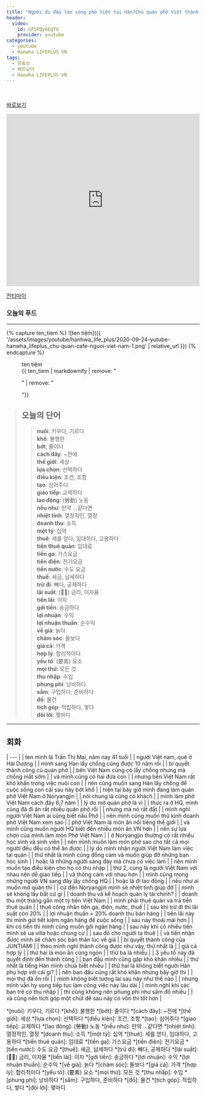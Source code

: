 ```yaml
---
title: "Người đi đầu làn sóng phở Việt tại Hàn?Chủ quán phở Việt thành công tại Hàn Quốc"
header:
  video:
    id: GF5PQy6EgTU
    provider: youtube
categories:
  - youtube
  - Hanwha LIFEPLUS VN
tags:
  - 유튜브
  - 베트남어
  - Hanwha LIFEPLUS VN
---
```


<br>

[바로보기](https://www.youtube.com/watch?v=GF5PQy6EgTU)


<iframe width="100%" height="450" frameborder="0" style="border:0" src="https://www.google.com/maps/embed/v1/place?q=%EC%84%9C%EC%9A%B8%20%EB%8F%99%EC%9E%91%EA%B5%AC%20%EB%85%B8%EB%9F%89%EC%A7%84%EB%A1%9C%20152%20%EC%A7%80%ED%95%981%EC%B8%B5&key=AIzaSyDOCAmsYHJqFPBB7r8tU6AGwO3h3pOYBvw" allowfullscreen></iframe>


[전티마이](http://ilovevietnam.co.kr/r_menu)

### **오늘의 푸드**
---
{% capture ten_tiem %}
![ten tiệm]({{ '/assets/images/youtube/hanhwa_life_plus/2020-09-24-yutube-hanwha_lifeplus_chu-quan-cafe-nguoi-viet-nam-1.png' | relative_url }})
{% endcapture %}

<figure>
  <figcaption>ten tiệm</figcaption>
  {{ ten_tiem | markdownify | remove: "<p>" | remove: "</p>"}}
</figure>

> ## **오늘의 단어**
>> **nuôi**: 키우다, 기르다  
>> **khổ**: 불행한  
>> **bớt**: 줄이다  
>> **cách đây**: ~전에  
>> **thế giới**: 세상  
>> **lựa chọn**: 선택하다  
>> **điều kiện**: 조건, 조항  
>> **tạo**: 심어주다  
>> **giao tiếp**: 교제하다  
>> **lao động**: (勞動) 노동  
>> **nếu như**: 만약 …같다면  
>> **nhiệt tình**: 열정적인, 열정  
>> **doanh thu**: 소득  
>> **một tỷ**: 십억  
>> **thuê**: 세를 얻다, 임대하다, 고용하다  
>> **tiền thuê quán**: 임대료  
>> **tiền ga**: 가스요금  
>> **tiền điện**: 전기요금  
>> **tiền nước**: 수도 요금  
>> **thuế**: 세금, 납세하다  
>> **trừ đi**: 빼다, 공제하다  
>> **lãi suất**: (𥚥率) 금리, 이자율  
>> **tiền lãi**: 이자  
>> **gởi tiền**: 송금하다  
>> **lợi nhuận**: 수익  
>> **lợi nhuận thuần**: 순수익  
>> **về già**: 늙다  
>> **chăm sóc**: 돌보다  
>> **giá cả**: 가격  
>> **hợp lý**: 합리적이다  
>> **yếu tố**: (要素) 요소  
>> **mọi thứ**: 모든 것  
>> **thu nhập**: 수입  
>> **phung phí**: 낭비하다  
>> **sắm**: 구입하다, 준비하다  
>> **đồ**: 물건  
>> **tích góp**: 적립하다, 쌓다  
>> **đôi lời**: 몇마디  
---

## 회화

| --- |
| ten mình là Trần Thị Mai, năm nay 41 tuổi |
| người Việt nam, quê ở Hải Dương |
| mình sang Hàn lấy chồng cũng được 10 năm rồi |
| bí quyết thành công củ quán phở |
| bên Việt Nam cũng có lấy chồng nhưng mà chồng mất sớm |
| và mình cũng có hai đứa con |
| nhưng bên Việt Nam rất khó khắn trong việc nuôi con |
| nên cũng muốn sang Hàn lấy chồng để cuộc sống con cái sau này bớt khổ |
| hiện tại bây giờ mình đang làm quán phở Việt Nam ở Noryangjin |
| nói chung là cũng có khách |
| mình làm phở Việt Nam cách đây 6,7 năm |
| lý do mở quán phở là vì |
| thực ra ở HQ, mình cũng đã đi ăn rất nhiều quán phở rồi |
| nhưng mà nó rất đắt |
| mình nghĩ người Việt Nam ai cũng biết nấu Phở |
| nên mình cũng muốn thử kinh doanh phở Việt Nam xem sao |
| phở Việt Nam là món ăn nổi tiếng thế giới |
| và mình cũng muốn người HQ biết đến nhiều món ăn VN hơn |
| nên sự lựa chợn của mình làm món Phở Việt Nam |
| ở Noryangjin thường có rất nhiều học sinh và sinh viên |
| nên mình muốn làm món phở sao cho tất cả mọi người đều đều có thể ăn được |
| lý do mình nhận người Việt Nam làm việc tại quán |
| thứ nhất là mình cũng đồng cảm và muốn giúp đỡ những bạn học sinh |
| hoặc là những người sang đây mà chưa có việc làm |
| nên mình muốn tạo điều kiện cho họ có thu nhập |
| thứ 2, cùng là người Việt Nam với nhau nên dễ giao tiếp |
| và thông cảm với nhau hơn |
| mình cũng mong những người VN sang đây lấy chồng HQ |
| hoặc là đi lao động |
| nếu như ai muốn mở quán thì |
| cứ đến Noryangjin mình sẽ nhiệt tình giúp đỡ |
| mình sẽ không lấy bất cứ gì |
| doanh thu và kế hoạch quản lý tài chính? |
| doanh thu một tháng gần một tỷ tiền Việt Nam |
| mình phải thuê quán và trả tiền thuê quán |
| thuê công nhân tiền ga, điện, nước, thuế |
| sau khi trừ đi thì lãi suất còn 20% |
| lợi nhuận thuần = 20% doanh thu bán hàng |
| tiền lãi này thì mình gửi tiết kiệm ngân hàng để cuộc sống |
| sau này thoải mái hơn |
| khi có tiền thì mình cũng muốn gởi ngân hàng |
| sau này khi có nhiều tiền mính sẽ ua villa hoặc chung cư |
| sau đó cho người ta thuê |
| và tiền nhận được mình sẽ chăm sóc bản thân lúc về già |
| bí quyết thành công của JUNTIAMI |
| theo mình nghĩ thành công được như vậy, thứ nhất là |
| giá cả hợp lý |
| thứ hai là món ăn cũng ngon |
| thứ ba là nhiều |
| 3 yếu tố này đã quyết định đến thành công |
| bạn đầu mình cũng gặp khó khăn nhiều |
| thứ nhất là tiếng Hàn mình chưa biết nhiều |
| thứ hai là không biết người Hàn phụ hợp với cái gì? |
| nên ban đầu cũng rất khó khăn nhưng bây giờ thì |
| mọi thứ đã ổn rồi |
| mình không biết tương lai sau này như thế nào |
| nhưng mình vẫn hy vọng tiếp tục làm công việc này lâu dài |
| mình nghĩ khi các bạn trẻ có thu nhập |
| thì cũng không nên phung phí như sắm đồ nhiều |
| và cũng nên tích góp một chút để sau này có vốn thì tốt hơn |


*[nuôi]: 키우다, 기르다
*[khổ]: 불행한
*[bớt]: 줄이다
*[cách đây]: ~전에
*[thế giới]: 세상
*[lựa chọn]: 선택하다
*[điều kiện]: 조건, 조항
*[tạo]: 심어주다
*[giao tiếp]: 교제하다
*[lao động]: (勞動) 노동
*[nếu như]: 만약 …같다면
*[nhiệt tình]: 열정적인, 열정
*[doanh thu]: 소득
*[một tỷ]: 십억
*[thuê]: 세를 얻다, 임대하다, 고용하다
*[tiền thuê quán]: 임대료
*[tiền ga]: 가스요금
*[tiền điện]: 전기요금
*[tiền nước]: 수도 요금
*[thuế]: 세금, 납세하다
*[trừ đi]: 빼다, 공제하다
*[lãi suất]: (𥚥率) 금리, 이자율
*[tiền lãi]: 이자
*[gởi tiền]: 송금하다
*[lợi nhuận]: 수익
*[lợi nhuận thuần]: 순수익
*[về già]: 늙다
*[chăm sóc]: 돌보다
*[giá cả]: 가격
*[hợp lý]: 합리적이다
*[yếu tố]: (要素) 요소
*[mọi thứ]: 모든 것
*[thu nhập]: 수입
*[phung phí]: 낭비하다
*[sắm]: 구입하다, 준비하다
*[đồ]: 물건
*[tích góp]: 적립하다, 쌓다
*[đôi lời]: 몇마디